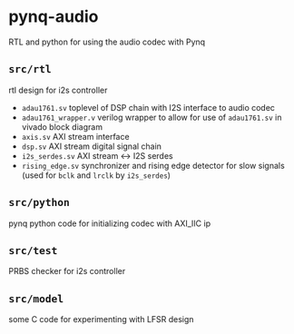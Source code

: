 # pynq-audio

RTL and python for using the audio codec with Pynq

## `src/rtl`
rtl design for i2s controller

- `adau1761.sv` toplevel of DSP chain with I2S interface to audio codec
- `adau1761_wrapper.v` verilog wrapper to allow for use of `adau1761.sv` in vivado block diagram
- `axis.sv` AXI stream interface
- `dsp.sv` AXI stream digital signal chain
- `i2s_serdes.sv` AXI stream <-> I2S serdes
- `rising_edge.sv` synchronizer and rising edge detector for slow signals (used for `bclk` and `lrclk` by `i2s_serdes`)

## `src/python`
pynq python code for initializing codec with AXI_IIC ip

## `src/test`
PRBS checker for i2s controller

## `src/model`
some C code for experimenting with LFSR design

